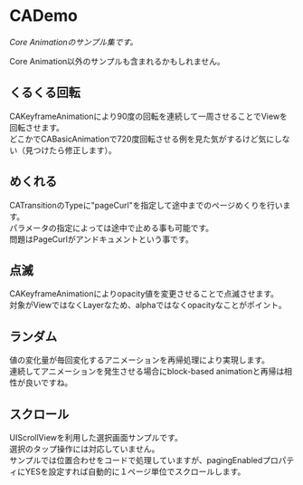 # CADemo
*Core Animationのサンプル集です。*

Core Animation以外のサンプルも含まれるかもしれません。

## くるくる回転
CAKeyframeAnimationにより90度の回転を連続して一周させることでViewを回転させます。  
どこかでCABasicAnimationで720度回転させる例を見た気がするけど気にしない（見つけたら修正します）。

## めくれる
CATransitionのTypeに"pageCurl"を指定して途中までのページめくりを行います。  
パラメータの指定によっては途中で止める事も可能です。  
問題はPageCurlがアンドキュメントという事です。

## 点滅
CAKeyframeAnimationによりopacity値を変更させることで点滅させます。  
対象がViewではなくLayerなため、alphaではなくopacityなことがポイント。

## ランダム
値の変化量が毎回変化するアニメーションを再帰処理により実現します。  
連続してアニメーションを発生させる場合にblock-based animationと再帰は相性が良いですね。

## スクロール
UIScrollViewを利用した選択画面サンプルです。  
選択のタップ操作には対応していません。  
サンプルでは位置合わせをコードで処理していますが、pagingEnabledプロパティにYESを設定すれば自動的に１ページ単位でスクロールします。
